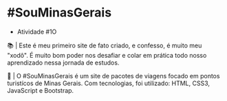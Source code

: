 # #SouMinasGerais

- Atividade #1O

📚 | Este é meu primeiro site de fato criado, e confesso, é muito meu "xodô". É muito bom poder nos desafiar e colar em prática todo nosso aprendizado nessa jornada de estudos.

🚀 | O #SouMinasGerais é um site de pacotes de viagens focado em pontos turistícos de Minas Gerais. Com tecnologias, foi utilizado: HTML, CSS3, JavaScript e Bootstrap.